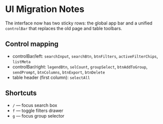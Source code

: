 # UI Migration Notes

The interface now has two sticky rows: the global app bar and a unified `controlBar` that replaces the old page and table toolbars.

## Control mapping
- controlBar/left: `searchInput`, `searchBtn`, `btnFilters`, `activeFilterChips`, `listMeta`
- controlBar/right: `legendBtn`, `selCount`, `groupSelect`, `btnAddToGroup`, `sendPrompt`, `btnColumns`, `btnExport`, `btnDelete`
- table header (first column): `selectAll`

## Shortcuts
- `/` — focus search box
- `f` — toggle filters drawer
- `g` — focus group selector
